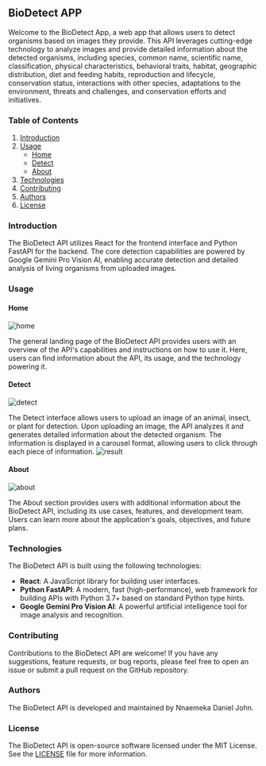 ## BioDetect APP

Welcome to the BioDetect App, a web app that allows users to detect organisms based on images they provide. This API leverages cutting-edge technology to analyze images and provide detailed information about the detected organisms, including species, common name, scientific name, classification, physical characteristics, behavioral traits, habitat, geographic distribution, diet and feeding habits, reproduction and lifecycle, conservation status, interactions with other species, adaptations to the environment, threats and challenges, and conservation efforts and initiatives.

### Table of Contents
1. [Introduction](#introduction)
2. [Usage](#usage)
    - [Home](#home)
    - [Detect](#detect)
    - [About](#about)
3. [Technologies](#technologies)
4. [Contributing](#contributing)
5. [Authors](#authors)
6. [License](#license)

<a name="introduction"></a>
### Introduction

The BioDetect API utilizes React for the frontend interface and Python FastAPI for the backend. The core detection capabilities are powered by Google Gemini Pro Vision AI, enabling accurate detection and detailed analysis of living organisms from uploaded images.

<a name="usage"></a>
### Usage

<a name="home"></a>
#### Home
![home](https://github.com/dukeofhazardz/bio-detect/assets/113605239/ce0bfa11-88cc-413e-938a-5220c7dec6d4)

The general landing page of the BioDetect API provides users with an overview of the API's capabilities and instructions on how to use it. Here, users can find information about the API, its usage, and the technology powering it.

<a name="detect"></a>
#### Detect
![detect](https://github.com/dukeofhazardz/bio-detect/assets/113605239/00977865-076f-4a74-b250-0548789af7b0)

The Detect interface allows users to upload an image of an animal, insect, or plant for detection. Upon uploading an image, the API analyzes it and generates detailed information about the detected organism. The information is displayed in a carousel format, allowing users to click through each piece of information.
![result](https://github.com/dukeofhazardz/bio-detect/assets/113605239/5f4d3af6-2901-4729-8f6c-925ac3580ac6)

<a name="about"></a>
#### About
![about](https://github.com/dukeofhazardz/bio-detect/assets/113605239/be2b55fb-26c1-49d2-8daf-5bc4234b7871)

The About section provides users with additional information about the BioDetect API, including its use cases, features, and development team. Users can learn more about the application's goals, objectives, and future plans.

<a name="technologies"></a>
### Technologies

The BioDetect API is built using the following technologies:

- **React**: A JavaScript library for building user interfaces.
- **Python FastAPI**: A modern, fast (high-performance), web framework for building APIs with Python 3.7+ based on standard Python type hints.
- **Google Gemini Pro Vision AI**: A powerful artificial intelligence tool for image analysis and recognition.

<a name="contributing"></a>
### Contributing

Contributions to the BioDetect API are welcome! If you have any suggestions, feature requests, or bug reports, please feel free to open an issue or submit a pull request on the GitHub repository.

<a name="authors"></a>
### Authors

The BioDetect API is developed and maintained by Nnaemeka Daniel John.

<a name="license"></a>
### License

The BioDetect API is open-source software licensed under the MIT License. See the [LICENSE](https://github.com/dukeofhazardz/bio-detect/blob/main/LICENSE) file for more information.
